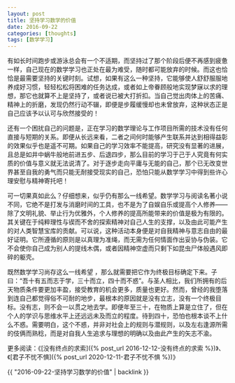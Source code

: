 ```yaml
---
layout: post
title: 坚持学习数学的价值
date: 2016-09-22
categories: [thoughts]
tags: [数学学习]
---
```


有如长时间跑步或游泳总会有一个不适期，而坚持过了那个阶段后便不再感到疲惫一样，自己现在的数学学习也正处在最为难受，随时都可能放弃的时候。而这也恰恰是最需要坚持的关键时刻。试想，如果有这么一种坚持，它能够使人舒舒服服地养成好习惯，轻轻松松将困难的任务达成，或者如上帝眷顾般地实现梦寐以求的理想，那它也就算不上是坚持了，或者说已被大打折扣。当自己觉出肉体上的苦痛、精神上的折磨，发现仍然行动不辍，即便是步履缓慢却也未曾放弃，这种状态正是自己应该予以认可与欣然接受的！

还有一个困扰自己的问题是，正在学习的数学理论与工作项目所需的技术没有任何直接与短期的关系。即便从长远来看，二者之间何时能够产生联系并达到相得益彰的效果似乎也是遥不可期。如果自己的学习效率不能提高，研究没有显著的进展，且总是如井中蜗牛般地前进五步、后退四步，那么目前的学习于己于人究竟有何实质的价值与意义就无法说清了。对于逐步走向平庸与无能的自己，那个已无改变世界甚至自我的勇气而只能无耐接受现实的自己，恐怕只能从数学学习中得到些许心理安慰与精神寄托吧！

可一切果真如此么？仔细想来，似乎仍有那么一线希望。数学学习与阅读名著小说不同，它绝不是打发与消磨时间的工具，也不是为了自娱自乐或提高个人修养——除了文明礼貌、举止行为优雅外，个人修养的提高所能带来的价值是极为有限的。其关键在于纯粹理性与锲而不舍的探索精神对自己人生的支撑，以及由此可能产生的对人类智慧宝库的贡献。可以说，这种活动本身便是对自我精神与意志自由的最好证明。它所遵循的原则是以真理为准绳，而无需为任何情面作出妥协与伪装。它不会使你自己成为别人的提线木偶，或者因精神空虚而只剩下如昆虫尸体般遇风即碎的躯壳。

既然数学学习尚存这么一线希望 ，那么就需要把它作为终极目标确定下来。子曰：“吾十有五而志于学，三十而立，四十而不惑”。与圣人相比，我们所拥有的后天物质条件要更加丰盈，接受教育的机会更多，质量也更好。然而，曾经的我堕落到连自己都觉得俗不可耐的地步，最根本的原因就是没有立志，没有一个终极目标。没有志，则不会一以贯之地去学。即便年至三十，在物质上算是立住了，但在个人的学识与思维水平上还远远未及而立的程度。待到四十，恐怕也根本谈不上什么不惑。需要明白，这个不惑，并非对社会上的规则与潜规则，以及左右逢源所需的伎俩而熟稔，而是对自我人生追求与理想的明确以及由此产生的矢志不渝。

更多阅读：《[没有终点的求索]({% post_url 2016-12-12-没有终点的求索 %})》、《[君子不忧不惧]({% post_url 2020-12-11-君子不忧不惧 %})》

{{ "2016-09-22-坚持学习数学的价值" | backlink }}
